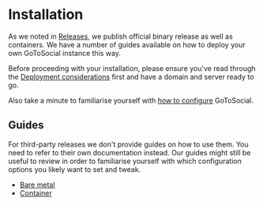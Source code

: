 # Installation

As we noted in [Releases](../releases.md), we publish official binary release as well as containers. We have a number of guides available on how to deploy your own GoToSocial instance this way.

Before proceeding with your installation, please ensure you've read through the [Deployment considerations](../index.md) first and have a domain and server ready to go.

Also take a minute to familiarise yourself with [how to configure](../../configuration/index.md) GoToSocial.

## Guides

For third-party releases we don't provide guides on how to use them. You need to refer to their own documentation instead. Our guides might still be useful to review in order to familiarise yourself with which configuration options you likely want to set and tweak.

* [Bare metal](metal.md)
* [Container](container.md)
